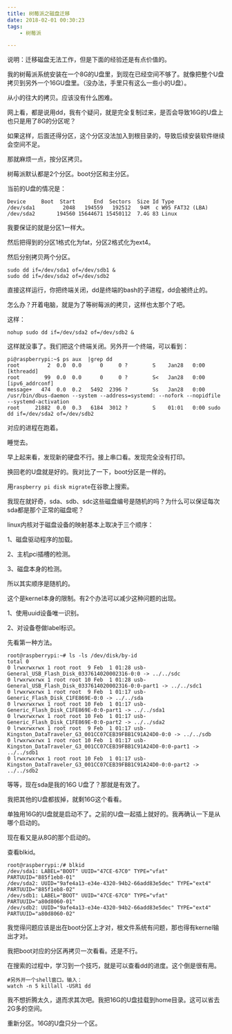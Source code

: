 ```yaml
---
title: 树莓派之磁盘迁移
date: 2018-02-01 00:30:23
tags:
	- 树莓派

---
```




说明：迁移磁盘无法工作，但是下面的经验还是有点价值的。



我的树莓派系统安装在一个8G的U盘里，到现在已经空间不够了。就像把整个U盘拷贝到另外一个16GU盘里。（没办法，手里只有这么一些小的U盘）。

从小的往大的拷贝。应该没有什么困难。

网上看，都是说用dd，我有个疑问，就是完全复制过来，是否会导致16G的U盘上也只是用了8G的分区呢？

如果这样，后面还得分区，这个分区没法加入到根目录的，导致后续安装软件继续会空间不足。

那就麻烦一点，按分区拷贝。

树莓派默认都是2个分区。boot分区和主分区。

当前的U盘的情况是：

```
Device     Boot  Start      End  Sectors  Size Id Type
/dev/sda1         2048   194559   192512   94M  c W95 FAT32 (LBA)
/dev/sda2       194560 15644671 15450112  7.4G 83 Linux
```

我要保证的就是分区1一样大。

然后把得到的分区1格式化为fat，分区2格式化为ext4。

然后分别拷贝两个分区。

```
sudo dd if=/dev/sda1 of=/dev/sdb1 &
sudo dd if=/dev/sda2 of=/dev/sdb2
```

直接这样运行，你把终端关闭，dd是终端的bash的子进程，dd会被终止的。

怎么办？开着电脑，就是为了等树莓派的拷贝，这样也太那个了吧。

这样：

```
nohup sudo dd if=/dev/sda2 of=/dev/sdb2 &
```

这样就没事了。我们把这个终端关闭。另外开一个终端，可以看到：

```
pi@raspberrypi:~$ ps aux  |grep dd
root         2  0.0  0.0      0     0 ?        S    Jan28   0:00 [kthreadd]
root        99  0.0  0.0      0     0 ?        S<   Jan28   0:00 [ipv6_addrconf]
message+   474  0.0  0.2   5492  2396 ?        Ss   Jan28   0:00 /usr/bin/dbus-daemon --system --address=systemd: --nofork --nopidfile --systemd-activation
root     21882  0.0  0.3   6184  3012 ?        S    01:01   0:00 sudo dd if=/dev/sda2 of=/dev/sdb2
```

对应的进程在跑着。

睡觉去。

早上起来看，发现新的硬盘不行。接上串口看。发现完全没有打印。

换回老的U盘就是好的。我对比了一下，boot分区是一样的。

用`raspberry pi disk migrate`在谷歌上搜索。

我现在就好奇，sda、sdb、sdc这些磁盘编号是随机的吗？为什么可以保证每次sda都是那个正常的磁盘呢？

linux内核对于磁盘设备的映射基本上取决于三个顺序：

1、磁盘驱动程序的加载。

2、主机pci插槽的检测。

3、磁盘本身的检测。

所以其实顺序是随机的。

这个是kernel本身的限制。有2个办法可以减少这种问题的出现。

1、使用uuid设备唯一识别。

2、对设备卷做label标识。

先看第一种方法。

```
root@raspberrypi:~# ls -ls /dev/disk/by-id
total 0
0 lrwxrwxrwx 1 root root  9 Feb  1 01:28 usb-General_USB_Flash_Disk_0337614020002316-0:0 -> ../../sdc
0 lrwxrwxrwx 1 root root 10 Feb  1 01:28 usb-General_USB_Flash_Disk_0337614020002316-0:0-part1 -> ../../sdc1
0 lrwxrwxrwx 1 root root  9 Feb  1 01:17 usb-Generic_Flash_Disk_C1FE869E-0:0 -> ../../sda
0 lrwxrwxrwx 1 root root 10 Feb  1 01:17 usb-Generic_Flash_Disk_C1FE869E-0:0-part1 -> ../../sda1
0 lrwxrwxrwx 1 root root 10 Feb  1 01:17 usb-Generic_Flash_Disk_C1FE869E-0:0-part2 -> ../../sda2
0 lrwxrwxrwx 1 root root  9 Feb  1 01:17 usb-Kingston_DataTraveler_G3_001CC07CEB39FBB1C91A24D0-0:0 -> ../../sdb
0 lrwxrwxrwx 1 root root 10 Feb  1 01:17 usb-Kingston_DataTraveler_G3_001CC07CEB39FBB1C91A24D0-0:0-part1 -> ../../sdb1
0 lrwxrwxrwx 1 root root 10 Feb  1 01:17 usb-Kingston_DataTraveler_G3_001CC07CEB39FBB1C91A24D0-0:0-part2 -> ../../sdb2
```

等等，现在sda是我的16G U盘了？那就是有效了。

我把其他的U盘都拔掉，就剩16G这个看看。

单独用16G的U盘就是启动不了。之前的U盘一起插上就好的。我再确认一下是从哪个启动的。

现在看又是从8G的那个启动的。

查看blkid。

```
root@raspberrypi:/# blkid
/dev/sda1: LABEL="BOOT" UUID="47CE-67C0" TYPE="vfat" PARTUUID="885f1eb8-01"
/dev/sda2: UUID="9afe4a13-e34e-4320-94b2-66add83e5dec" TYPE="ext4" PARTUUID="885f1eb8-02"
/dev/sdb1: LABEL="BOOT" UUID="47CE-67C0" TYPE="vfat" PARTUUID="a80d8060-01"
/dev/sdb2: UUID="9afe4a13-e34e-4320-94b2-66add83e5dec" TYPE="ext4" PARTUUID="a80d8060-02"
```

我觉得问题应该是出在boot分区上才对，根文件系统有问题，那也得有kernel输出才对。

我把boot对应的分区再拷贝一次看看。还是不行。

在搜索的过程中，学习到一个技巧，就是可以查看dd的进度。这个倒是很有用。

```
#另外开一个shell窗口。输入：
watch -n 5 killall -USR1 dd
```

我不想折腾太久，退而求其次吧。我把16G的U盘挂载到home目录。这可以省去2G多的空间。

重新分区。16G的U盘只分一个区。









